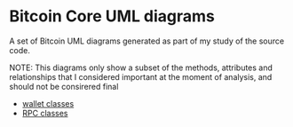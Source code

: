 # Bitcoin Core UML diagrams

A set of Bitcoin UML diagrams generated as part of my study of the source code.

NOTE: This diagrams only show a subset of the methods, attributes and relationships that I considered important at the moment of analysis, and should not be consirered final

* [wallet classes](wallet.md)
* [RPC classes](RPC.md)
